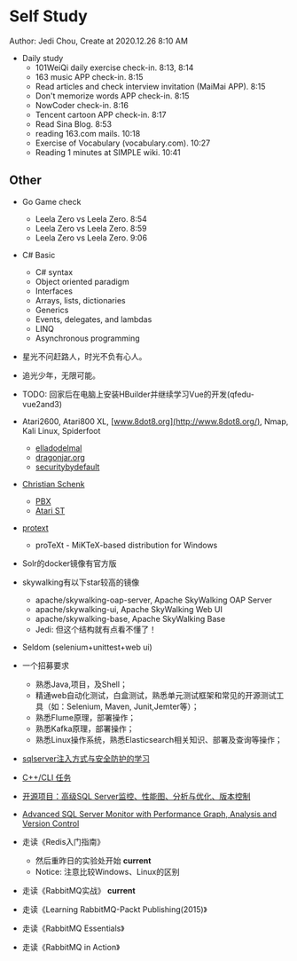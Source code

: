 # Self Study

Author: Jedi Chou, Create at 2020.12.26 8:10 AM

* Daily study
  * 101WeiQi daily exercise check-in. 8:13, 8:14
  * 163 music APP check-in. 8:15
  * Read articles and check interview invitation (MaiMai APP). 8:15
  * Don't memorize words APP check-in. 8:15
  * NowCoder check-in. 8:16
  * Tencent cartoon APP check-in. 8:17
  * Read Sina Blog. 8:53
  * reading 163.com mails. 10:18
  * Exercise of Vocabulary (vocabulary.com). 10:27
  * Reading 1 minutes at SIMPLE wiki. 10:41

## Other

* Go Game check
  * Leela Zero vs Leela Zero. 8:54
  * Leela Zero vs Leela Zero. 8:59
  * Leela Zero vs Leela Zero. 9:06

* C# Basic
  * C# syntax
  * Object oriented paradigm
  * Interfaces
  * Arrays, lists, dictionaries
  * Generics
  * Events, delegates, and lambdas
  * LINQ
  * Asynchronous programming

* 星光不问赶路人，时光不负有心人。
* 追光少年，无限可能。
* TODO: 回家后在电脑上安装HBuilder并继续学习Vue的开发(qfedu-vue2and3)
* Atari2600, Atari800 XL, [www.8dot8.org](http://www.8dot8.org/), Nmap, Kali Linux, Spiderfoot
  * [elladodelmal](http://www.elladodelmal.com/)
  * [dragonjar.org](http://www.dragonjar.org/)
  * [securitybydefault](http://www.securitybydefault.com/)
* [Christian Schenk](https://www.tug.org/interviews/schenk.html)
  * [PBX](https://baike.baidu.com/item/PBX/3737223)
  * [Atari ST](https://en.wikipedia.org/wiki/Atari_ST)
* [protext](https://www.tug.org/protext/)
  * proTeXt - MiKTeX-based distribution for Windows

* Solr的docker镜像有官方版
* skywalking有以下star较高的镜像
  * apache/skywalking-oap-server, Apache SkyWalking OAP Server
  * apache/skywalking-ui, Apache SkyWalking Web UI
  * apache/skywalking-base, Apache SkyWalking Base
  * Jedi: 但这个结构就有点看不懂了！
* Seldom (selenium+unittest+web ui)

* 一个招募要求
  * 熟悉Java,项目，及Shell；
  * 精通web自动化测试，白盒测试，熟悉单元测试框架和常见的开源测试工具（如：Selenium, Maven, Junit,Jemter等）；
  * 熟悉Flume原理，部署操作；
  * 熟悉Kafka原理，部署操作；
  * 熟悉Linux操作系统，熟悉Elasticsearch相关知识、部署及查询等操作；

* [sqlserver注入方式与安全防护的学习](https://www.cnblogs.com/chillsrc/archive/2008/12/10/1346054.html)
* [C++/CLI 任务](https://docs.microsoft.com/zh-cn/cpp/dotnet/cpp-cli-tasks?view=msvc-160)
* [开源项目：高级SQL Server监控、性能图、分析与优化、版本控制](https://www.cnblogs.com/unruledboy/archive/2011/12/05/SQLMon2.html)
* [Advanced SQL Server Monitor with Performance Graph, Analysis and Version Control](https://www.codeproject.com/Articles/293658/Advanced-SQL-Server-Monitor-with-Performance-Graph)

* 走读《Redis入门指南》
  * 然后重昨日的实验处开始 **current**
  * Notice: 注意比较Windows、Linux的区别

* 走读《RabbitMQ实战》 **current**
* 走读《Learning RabbitMQ-Packt Publishing(2015)》
* 走读《RabbitMQ Essentials》
* 走读《RabbitMQ in Action》
